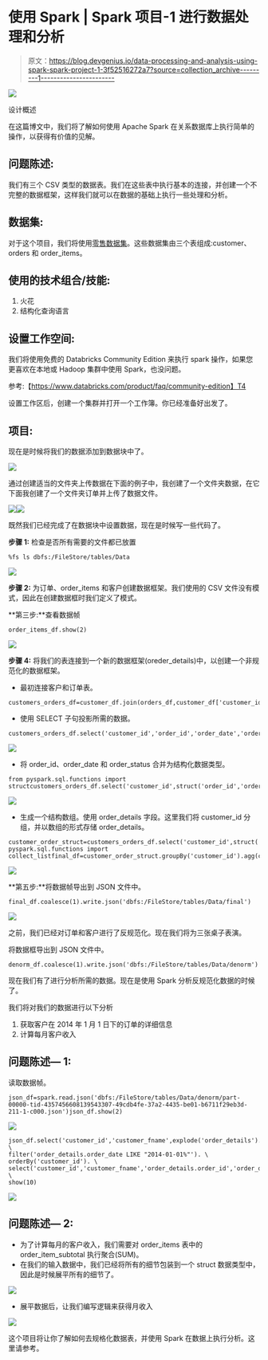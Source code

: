 # 使用 Spark | Spark 项目-1 进行数据处理和分析

> 原文：<https://blog.devgenius.io/data-processing-and-analysis-using-spark-spark-project-1-3f52516272a7?source=collection_archive---------1----------------------->

![](img/d6340e9cabaf92b94bfeee5ee2069666.png)

设计概述

在这篇博文中，我们将了解如何使用 Apache Spark 在关系数据库上执行简单的操作，以获得有价值的见解。

## 问题陈述:

我们有三个 CSV 类型的数据表。我们在这些表中执行基本的连接，并创建一个不完整的数据框架，这样我们就可以在数据的基础上执行一些处理和分析。

## 数据集:

对于这个项目，我们将使用[零售数据集](https://github.com/sidharth1805/Data-Processing-and-Analysis-using-Spark-Spark-Project-1/tree/main/Data)。这些数据集由三个表组成:customer、orders 和 order_items。

## 使用的技术组合/技能:

1.  火花
2.  结构化查询语言

## 设置工作空间:

我们将使用免费的 Databricks Community Edition 来执行 spark 操作，如果您更喜欢在本地或 Hadoop 集群中使用 Spark，也没问题。

参考:【https://www.databricks.com/product/faq/community-edition】T4

设置工作区后，创建一个集群并打开一个工作簿。你已经准备好出发了。

## 项目:

现在是时候将我们的数据添加到数据块中了。

![](img/ebd5fda10f0ca59787ce0cb3d23535c4.png)

通过创建适当的文件夹上传数据在下面的例子中，我创建了一个文件夹数据，在它下面我创建了一个文件夹订单并上传了数据文件。

![](img/5081c298ebffa898227f4c48db139f93.png)![](img/0ad578f0224f3071c9b3eb6645ed3351.png)

既然我们已经完成了在数据块中设置数据，现在是时候写一些代码了。

**步骤 1:** 检查是否所有需要的文件都已放置

```
%fs ls dbfs:/FileStore/tables/Data
```

![](img/717a7cf95bbc5024946493f2f4e4dbc2.png)

**步骤 2:** 为订单、order_items 和客户创建数据框架。我们使用的 CSV 文件没有模式，因此在创建数据框时我们定义了模式。

**第三步:**查看数据帧

```
order_items_df.show(2)
```

![](img/9d8b548e9571e07ffeb3ebb177c63a3c.png)

**步骤 4:** 将我们的表连接到一个新的数据框架(oreder_details)中，以创建一个非规范化的数据框架。

*   最初连接客户和订单表。

```
customers_orders_df=customer_df.join(orders_df,customer_df['customer_id']==orders_df['order_customer_id'])
```

*   使用 SELECT 子句投影所需的数据。

```
customers_orders_df.select('customer_id','order_id','order_date','order_status').orderBy('customer_id').show(10)
```

![](img/f110ca2b157b34bd5777238ba9964e48.png)

*   将 order_id、order_date 和 order_status 合并为结构化数据类型。

```
from pyspark.sql.functions import structcustomers_orders_df.select('customer_id',struct('order_id','order_date','order_status').alias('order_details')).orderBy('customer_id').show(10)
```

![](img/a780022bcb45b970529cdc49d217c35a.png)

*   生成一个结构数组。使用 order_details 字段。这里我们将 customer_id 分组，并以数组的形式存储 order_details。

```
customer_order_struct=customers_orders_df.select('customer_id',struct('order_id','order_date','order_status').alias('order_details'))from pyspark.sql.functions import collect_listfinal_df=customer_order_struct.groupBy('customer_id').agg(collect_list('order_details').alias('order_details')).orderBy('customer_id')
```

![](img/fc20108fd7cd88452e6e7c7d029503fb.png)

**第五步:**将数据帧导出到 JSON 文件中。

```
final_df.coalesce(1).write.json('dbfs:/FileStore/tables/Data/final')
```

![](img/4dee7cce4db6c5c28fcaf0feea8f029c.png)

之前，我们已经对订单和客户进行了反规范化。现在我们将为三张桌子表演。

将数据框导出到 JSON 文件中。

```
denorm_df.coalesce(1).write.json('dbfs:/FileStore/tables/Data/denorm')
```

现在我们有了进行分析所需的数据。现在是使用 Spark 分析反规范化数据的时候了。

我们将对我们的数据进行以下分析

1.  获取客户在 2014 年 1 月 1 日下的订单的详细信息
2.  计算每月客户收入

## 问题陈述— 1:

读取数据帧。

```
json_df=spark.read.json('dbfs:/FileStore/tables/Data/denorm/part-00000-tid-4357456608139543307-49cdb4fe-37a2-4435-be01-b6711f29eb3d-211-1-c000.json')json_df.show(2)
```

![](img/9ffeecd88e4752fb233402087272cb3c.png)

```
json_df.select('customer_id','customer_fname',explode('order_details').alias('order_details')). \
filter('order_details.order_date LIKE "2014-01-01%"'). \
orderBy('customer_id'). \
select('customer_id','customer_fname','order_details.order_id','order_details.order_date','order_details.order_status'). \
show(10)
```

![](img/d10d2377dfc327b8c9c48401f27a90df.png)

## 问题陈述— 2:

*   为了计算每月的客户收入，我们需要对 order_items 表中的 order_item_subtotal 执行聚合(SUM)。
*   在我们的输入数据中，我们已经将所有的细节包装到一个 struct 数据类型中，因此是时候展平所有的细节了。

![](img/1ef6ac27abacb3869374628de3f3e501.png)

*   展平数据后，让我们编写逻辑来获得月收入

![](img/d1f7641b43d2bcbf1f46aaf01e67cdc0.png)

这个项目将让你了解如何去规格化数据表，并使用 Spark 在数据上执行分析。这里请参考。